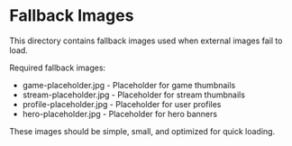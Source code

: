 # Fallback Images

This directory contains fallback images used when external images fail to load.

Required fallback images:
- game-placeholder.jpg - Placeholder for game thumbnails
- stream-placeholder.jpg - Placeholder for stream thumbnails
- profile-placeholder.jpg - Placeholder for user profiles
- hero-placeholder.jpg - Placeholder for hero banners

These images should be simple, small, and optimized for quick loading.

